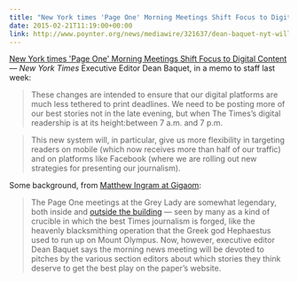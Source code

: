 ```yaml
---
title: "New York times 'Page One' Morning Meetings Shift Focus to Digital Content"
date: 2015-02-21T11:19:00+00:00
link: http://www.poynter.org/news/mediawire/321637/dean-baquet-nyt-will-retire-system-of-pitching-stories-for-the-print-page-1/
---
```

[New York times 'Page One' Morning Meetings Shift Focus to Digital Content](http://www.poynter.org/news/mediawire/321637/dean-baquet-nyt-will-retire-system-of-pitching-stories-for-the-print-page-1/) &mdash; 
_New York Times_ Executive Editor Dean Baquet, in a memo to staff last week:

> These changes are intended to ensure that our digital platforms are much less tethered to print deadlines. We need to be posting more of our best stories not in the late evening, but when The Times’s digital readership is at its height:between 7 a.m. and 7 p.m.

> This new system will, in particular, give us more flexibility in targeting readers on mobile (which now receives more than half of our traffic) and on platforms like Facebook (where we are rolling out new strategies for presenting our journalism).


Some background, from [Matthew Ingram at Gigaom]( https://gigaom.com/2015/02/19/at-long-last-the-new-york-times-is-thinking-about-digital-first/
):

> The Page One meetings at the Grey Lady are somewhat legendary, both inside and [outside the building](http://www.takepart.com/pageone) — seen by many as a kind of crucible in which the best Times journalism is forged, like the heavenly blacksmithing operation that the Greek god Hephaestus used to run up on Mount Olympus. Now, however, executive editor Dean Baquet says the morning news meeting will be devoted to pitches by the various section editors about which stories they think deserve to get the best play on the paper’s website.
